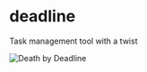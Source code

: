 # deadline
Task management tool with a twist


![Death by Deadline](https://cdn.dribbble.com/users/60266/screenshots/3117166/deathbydeadline_shot.png)
